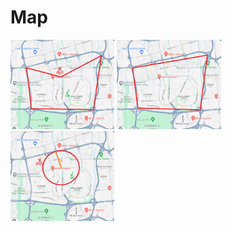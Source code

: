 # Map
<p float="left">
  <img src="/Doc/ComplexPolygon.png" alt="Trulli" width="33%"/>
  <img src="/Doc/SimplePolygon.png" alt="Trulli" width="33%"/>
  <img src="/Doc/Circle.png" alt="Trulli" width="33%"/>
</p>
